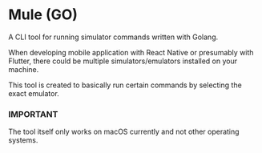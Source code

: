 # Mule (GO)

A CLI tool for running simulator commands written with Golang.

When developing mobile application with React Native or presumably with Flutter, there could be multiple simulators/emulators installed on your machine.

This tool is created to basically run certain commands by selecting the exact emulator.

### IMPORTANT

The tool itself only works on macOS currently and not other operating systems.
